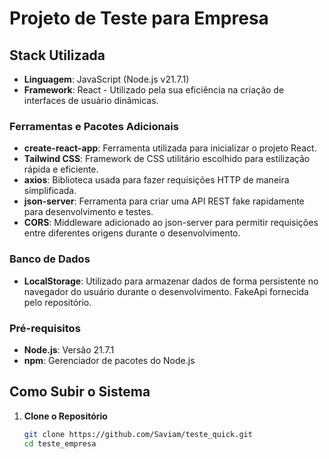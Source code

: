 # Projeto de Teste para Empresa

## Stack Utilizada

- **Linguagem**: JavaScript (Node.js v21.7.1)
- **Framework**: React - Utilizado pela sua eficiência na criação de interfaces de usuário dinâmicas.


### Ferramentas e Pacotes Adicionais
- **create-react-app**: Ferramenta utilizada para inicializar o projeto React.
- **Tailwind CSS**: Framework de CSS utilitário escolhido para estilização rápida e eficiente.
- **axios**: Biblioteca usada para fazer requisições HTTP de maneira simplificada.
- **json-server**: Ferramenta para criar uma API REST fake rapidamente para desenvolvimento e testes.
- **CORS**: Middleware adicionado ao json-server para permitir requisições entre diferentes origens durante o desenvolvimento.

### Banco de Dados
- **LocalStorage**: Utilizado para armazenar dados de forma persistente no navegador do usuário durante o desenvolvimento.
FakeApi fornecida pelo repositório.


### Pré-requisitos
- **Node.js**: Versão 21.7.1
- **npm**: Gerenciador de pacotes do Node.js

## Como Subir o Sistema

1. **Clone o Repositório**
   ```bash
   git clone https://github.com/Saviam/teste_quick.git
   cd teste_empresa
